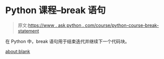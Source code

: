 # Python 课程–break 语句

> 原文:[https://www . ask python . com/course/python-course-break-statement](https://www.askpython.com/course/python-course-break-statement)

在 Python 中，break 语句用于结束迭代并继续下一个代码块。

<about:blank>